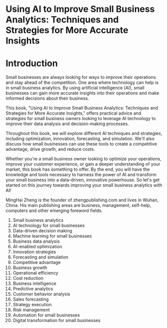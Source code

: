 # Using AI to Improve Small Business Analytics: Techniques and Strategies for More Accurate Insights

# Introduction

Small businesses are always looking for ways to improve their operations and stay ahead of the competition. One area where technology can help is in small business analytics. By using artificial intelligence (AI), small businesses can gain more accurate insights into their operations and make informed decisions about their business.

This book, "Using AI to Improve Small Business Analytics: Techniques and Strategies for More Accurate Insights," offers practical advice and strategies for small business owners looking to leverage AI technology to improve their data analysis and decision-making processes.

Throughout this book, we will explore different AI techniques and strategies, including optimization, innovation, forecasting, and simulation. We'll also discuss how small businesses can use these tools to create a competitive advantage, drive growth, and reduce costs.

Whether you're a small business owner looking to optimize your operations, improve your customer experience, or gain a deeper understanding of your market, this book has something to offer. By the end, you will have the knowledge and tools necessary to harness the power of AI and transform your small business into a data-driven, innovative powerhouse. So let's get started on this journey towards improving your small business analytics with AI!

MingHai Zheng is the founder of zhengpublishing.com and lives in Wuhan, China. His main publishing areas are business, management, self-help, computers and other emerging foreword fields.



1. Small business analytics
2. AI technology for small businesses
3. Data-driven decision making
4. Machine learning for small businesses
5. Business data analysis
6. AI-enabled optimization
7. Innovation strategies
8. Forecasting and simulation
9. Competitive advantage
10. Business growth
11. Operational efficiency
12. Cost reduction
13. Business intelligence
14. Predictive analytics
15. Customer behavior analysis
16. Sales forecasting
17. Strategy execution
18. Risk management
19. Automation for small businesses
20. Digital transformation for small businesses

